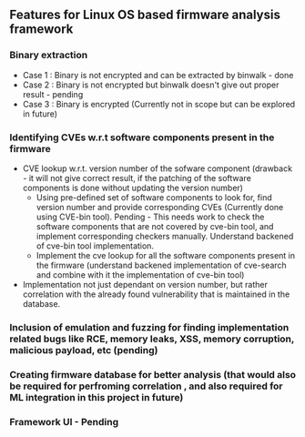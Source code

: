 ## Features for Linux OS based firmware analysis framework
### Binary extraction 
* Case 1 : Binary is not encrypted and can be extracted by binwalk - done
* Case 2 : Binary is not encrypted but binwalk doesn't give out proper result - pending
* Case 3 : Binary is encrypted (Currently not in scope but can be explored in future)

### Identifying CVEs w.r.t software components present in the firmware
* CVE lookup w.r.t. version number of the sofware component (drawback - it will not give correct result, if the patching of the software components is done without updating the version number)
    * Using pre-defined set of software components to look for, find version number and provide corresponding CVEs (Currently done using CVE-bin tool).
      Pending - This needs work to check the software components that are not covered by cve-bin tool, and implement corresponding checkers manually.
                Understand backened of cve-bin tool implementation.
    * Implement the cve lookup for all the software components present in the firmware (understand backened implementation of cve-search and combine with it the implementation of cve-bin tool)
* Implementation not just dependant on version number, but rather correlation with the already found vulnerability that is maintained in the database.
      
### Inclusion of emulation and fuzzing for finding implementation related bugs like RCE, memory leaks, XSS, memory corruption, malicious payload, etc (pending)

### Creating firmware database for better analysis (that would also be required for perfroming correlation , and also required for ML integration in this project in future)

### Framework UI - Pending